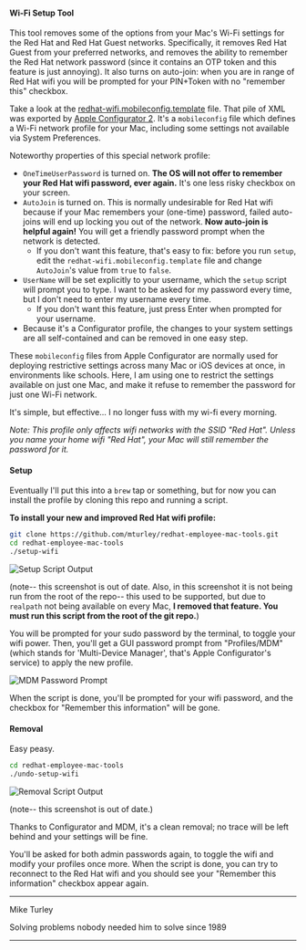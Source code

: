 #### Wi-Fi Setup Tool

This tool removes some of the options from your Mac's Wi-Fi settings for the Red Hat and Red Hat Guest networks. Specifically, it removes Red Hat Guest from your preferred networks, and removes the ability to remember the Red Hat network password (since it contains an OTP token and this feature is just annoying). It also turns on auto-join: when you are in range of Red Hat wifi you will be prompted for your PIN+Token with no "remember this" checkbox.

Take a look at the [redhat-wifi.mobileconfig.template](https://github.com/mturley/redhat-mac-wifi/blob/master/config/redhat-wifi.mobileconfig.template) file. That pile of XML was exported by [Apple Configurator 2](https://itunes.apple.com/us/app/apple-configurator-2/id1037126344?mt=12). It's a `mobileconfig` file which defines a Wi-Fi network profile for your Mac, including some settings not available via System Preferences.

Noteworthy properties of this special network profile:

* `OneTimeUserPassword` is turned on. **The OS will not offer to remember your Red Hat wifi password, ever again.** It's one less risky checkbox on your screen.
* `AutoJoin` is turned on. This is normally undesirable for Red Hat wifi because if your Mac remembers your (one-time) password, failed auto-joins will end up locking you out of the network. **Now auto-join is helpful again!** You will get a friendly password prompt when the network is detected.
  * If you don't want this feature, that's easy to fix: before you run `setup`, edit the `redhat-wifi.mobileconfig.template` file and change `AutoJoin`'s value from `true` to `false`.
* `UserName` will be set explicitly to your username, which the `setup` script will prompt you to type. I want to be asked for my password every time, but I don't need to enter my username every time.
  * If you don't want this feature, just press Enter when prompted for your username.
* Because it's a Configurator profile, the changes to your system settings are all self-contained and can be removed in one easy step.

These `mobileconfig` files from Apple Configurator are normally used for deploying restrictive settings across many Mac or iOS devices at once, in environments like schools. Here, I am using one to restrict the settings available on just one Mac, and make it refuse to remember the password for just one Wi-Fi network.

It's simple, but effective... I no longer fuss with my wi-fi every morning.

*Note: This profile only affects wifi networks with the SSID "Red Hat". Unless you name your home wifi "Red Hat", your Mac will still remember the password for it.*

#### Setup

Eventually I'll put this into a `brew` tap or something, but for now you can install the profile by cloning this repo and running a script.

**To install your new and improved Red Hat wifi profile:**

```bash
git clone https://github.com/mturley/redhat-employee-mac-tools.git
cd redhat-employee-mac-tools
./setup-wifi
```

![Setup Script Output](https://raw.githubusercontent.com/mturley/redhat-mac-wifi/master/screenshots/setup.png)

(note-- this screenshot is out of date. Also, in this screenshot it is not being run from the root of the repo-- this used to be supported, but due to `realpath` not being available on every Mac, **I removed that feature. You must run this script from the root of the git repo.**)

You will be prompted for your sudo password by the terminal, to toggle your wifi power. Then, you'll get a GUI password prompt from "Profiles/MDM" (which stands for 'Multi-Device Manager', that's Apple Configurator's service) to apply the new profile.

![MDM Password Prompt](https://raw.githubusercontent.com/mturley/redhat-mac-wifi/master/screenshots/MDM-password-prompt.png)

When the script is done, you'll be prompted for your wifi password, and the checkbox for "Remember this information" will be gone.

#### Removal

Easy peasy.

```bash
cd redhat-employee-mac-tools
./undo-setup-wifi
```

![Removal Script Output](https://raw.githubusercontent.com/mturley/redhat-mac-wifi/master/screenshots/remove.png)

(note-- this screenshot is out of date.)

Thanks to Configurator and MDM, it's a clean removal; no trace will be left behind and your settings will be fine.

You'll be asked for both admin passwords again, to toggle the wifi and modify your profiles once more. When the script is done, you can try to reconnect to the Red Hat wifi and you should see your "Remember this information" checkbox appear again.


-----------

Mike Turley

Solving problems nobody needed him to solve since 1989

-----------
